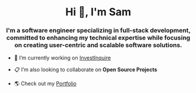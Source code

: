 <h1 align="center">Hi 👋, I'm Sam</h1>
<h3 align="center">I'm a software engineer specializing in full-stack development, committed to enhancing my technical expertise while focusing on creating user-centric and scalable software solutions.</h3>

- 🔭 I’m currently working on [InvestInquire](https://github.com/SamuelFanawopo/InvestInquire)
   
- 📋 I’m also looking to collaborate on **Open Source Projects**

- 🌎 Check out my [Portfolio](https://samuelfanawopo.website/) 

